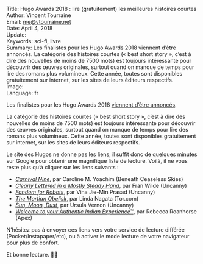 Title:     Hugo Awards 2018 : lire (gratuitement) les meilleures histoires courtes  
Author:    Vincent Tourraine  
Email:     me@vtourraine.net  
Date:      April 4, 2018  
Update:    
Keywords:  sci-fi, livre  
Summary:   Les finalistes pour les Hugo Awards 2018 viennent d’être annoncés. La catégorie des histoires courtes (« best short story », c’est à dire des nouvelles de moins de 7500 mots) est toujours intéressante pour découvrir des œuvres originales, surtout quand on manque de temps pour lire des romans plus volumineux. Cette année, toutes sont disponibles gratuitement sur internet, sur les sites de leurs éditeurs respectifs.  
Image:     
Language:  fr  


Les finalistes pour les Hugo Awards 2018 [viennent d’être annoncés](http://www.thehugoawards.org/2018/03/2018-1943-hugo-award-finalists-announced/). 

La catégorie des histoires courtes (« best short story », c’est à dire des nouvelles de moins de 7500 mots) est toujours intéressante pour découvrir des œuvres originales, surtout quand on manque de temps pour lire des romans plus volumineux. Cette année, toutes sont disponibles gratuitement sur internet, sur les sites de leurs éditeurs respectifs.

Le site des Hugos ne donne pas les liens, il suffit donc de quelques minutes sur Google pour obtenir une magnifique liste de lecture. Voilà, il ne vous reste plus qu’à cliquer sur les liens suivants :

- [_Carnival Nine_](http://www.beneath-ceaseless-skies.com/stories/carnival-nine/), par Caroline M. Yoachim (Beneath Ceaseless Skies) 
- [_Clearly Lettered in a Mostly Steady Hand_](https://uncannymagazine.com/article/clearly-lettered-mostly-steady-hand/), par Fran Wilde (Uncanny)
- [_Fandom for Robots_](https://uncannymagazine.com/article/fandom-for-robots/), par Vina Jie-Min Prasad (Uncanny)
- [_The Martian Obelisk_](https://www.tor.com/2017/07/19/the-martian-obelisk/), par Linda Nagata (Tor.com) 
- [_Sun, Moon, Dust_](https://uncannymagazine.com/article/sun-moon-dust/), par Ursula Vernon (Uncanny) 
- [_Welcome to your Authentic Indian Experience™_](https://www.apex-magazine.com/welcome-to-your-authentic-indian-experience/), par Rebecca Roanhorse (Apex)

N’hésitez pas à envoyer ces liens vers votre service de lecture différée (Pocket/Instapaper/etc), ou à activer le mode lecture de votre navigateur pour plus de confort. 

Et bonne lecture. 📖🚀
